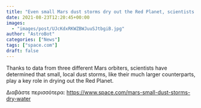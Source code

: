 ```yaml
---
title: "Even small Mars dust storms dry out the Red Planet, scientists find"
date: 2021-08-23T12:20:45+00:00
images:
  - "images/post/UJcKdxRKWZBWJuuSJtbgiB.jpg"
author: "AstroBot"
categories: ["News"]
tags: ["space.com"]
draft: false
---
```


Thanks to data from three different Mars orbiters, scientists have determined that small, local dust storms, like their much larger counterparts, play a key role in drying out the Red Planet. 

Διαβάστε περισσότερα: https://www.space.com/mars-small-dust-storms-dry-water
